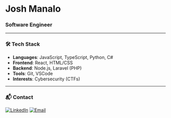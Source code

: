 # Josh Manalo

### Software Engineer

---

### 🛠️ Tech Stack

- **Languages**: JavaScript, TypeScript, Python, C#
- **Frontend**: React, HTML/CSS  
- **Backend**: Node.js, Laravel (PHP)
- **Tools**: Git, VSCode
- **Interests**: Cybersecurity (CTFs)

---

### 📬 Contact

[![LinkedIn](https://img.shields.io/badge/LinkedIn-0077B5?style=flat&logo=linkedin&logoColor=white)](https://www.linkedin.com/in/josh-manalo-5b8743327/)
[![Email](https://img.shields.io/badge/Email-D14836?style=flat&logo=gmail&logoColor=white)](mailto:lwhip91@gmail.com)
